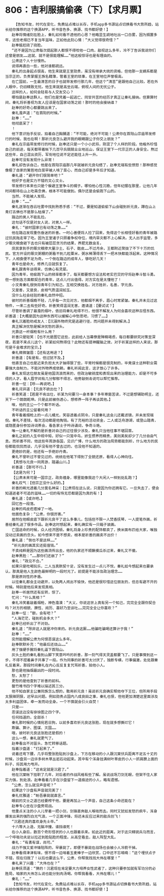 # 806：吉利服搞偷袭（下）【求月票】
        【告知书友，时代在变化，免费站点难以长存，手机app多书源站点切换看书大势所趋，站长给你推荐的这个换源APP，听书音色多、换源、找书都好使！】
       赵奉将情绪刻在脸上，秦礼如何看不透他的心思？他略显生疏地吐出一口白雾，因为搁置多年，这些老烟已不复当年滋味，正如他此刻心情：“大义觉得很奇怪？”
       赵奉尴尬挠了挠脸。
       “还不是因为公肃每次提起那人都恨不得咬他一口肉，敌视这么多年，冷不丁告诉我说你们还曾是朋友……这就、就不是很能理解……”他这般惊讶也是有理由的。
       公肃这个人十分慢热。
       说得再直白一些，他对谁都疏远。
       秦礼的出身起点很高，他生来就是王室勋贵，虽没有继承大统的资格，但他那一支嫡系都是当宗正的，负责掌握王族名籍簿，管着王室的琐事，在王室地位声誉极高。
       在亡国前，一生最清苦的日子也就带发修行那几年，但这个“清苦”是跟他自己比较。若在外人眼中，仍旧精致无忧。他生来就是高坐云端，俯视人间的无忧公子。
       这样的人，如何会轻易与人交友交心？
       哪怕是赵奉这群人，他们也是凭着一起逃亡、同甘共苦的经历才真正让秦礼接纳。但算算时间，秦礼将祈善视为友人应该是在国家动荡之前！那时的他会接纳谁？
       赵奉的好奇心都要跳出来了。
       秦礼澹声道：“在首阳的时候。”
       赵奉：“……”
       他彻底呆了！
       ！
       他下意识抬手反驳，拍着自己胸脯道：“不可能，绝对不可能！公肃你在首阳山宗庙带发修行的时候，我也在啊！那祈元良怎么避开我的眼睛跟公子你交上朋友？”
       秦礼在宗庙带发修行的时候，赵奉还只是一个小小武将，刚混了个人样的阶段。他格外珍惜自己的前途，每天都带着帐下几百守兵兢兢业业地巡山，保证王室下一代宗正的人身安全。熬过这些年，自己混出资历，军衔地位说不定还能往上升一升。
       赵奉可没有发现什么异常！
       秦礼却告诉自己，他是在首阳宗庙那几年就被祈元良勾搭了，赵奉无端有些愤怒！那种感觉像极了自家的篱笆地白菜早被人啃了菜心，而自己却是多年后才知道。
       秦礼道：“避开你们很简单吧？”
       他好歹也是实力不错的文心文士。
       带发修行本来也只是个躲避王室争斗的幌子。哪怕他心性沉稳，但年纪摆在那里，让他几年时间都待在山上吃斋念佛，根本不可能做到。偶尔还是会偷跑下山的。
       当然，不能被人发现。
       赵奉：“……”
       秦礼逐渐在吞云吐雾中找到熟悉手感：“不过，要是知道偷偷下山会碰到祈元良，蹲在山上青灯古佛也不是那么枯燥了。”
       路边的男人不能乱捡。
       这句话不仅是对女人说，对男人一样。
       秦礼：“彼时国家已有动荡之象……”
       他在路边发现重伤昏迷的祈善。一时心善便将人捡了回来，免得这个长相怪好看的青年被路过饥民拖走宰了吃。因为王室诸子只顾着争权夺位，境内旱灾都不上心解决。无人出手监管，多少赈灾粮食砸下去也只有被层层贪污的结果，养肥无数虫豸。
       庶民拿到手的赈灾粮掺大量沙土、石子、麸皮……不过月余，王都附近聚拢了不下十万的饥民。官方开设的赈灾粥棚的粥看不到几粒粟米，粥水稀薄得丢下一把木快都能浮起来。这种情况下，人相食便不足为奇。一个倒在路边的成年人，够吃好几天！
       青年也是命大，修养几日就恢复了。
       秦礼跟青年谈得来，仿佛心有灵犀。
       因为青年，他偷跑下山的频率都多了，每天都要想方设法和老实巴交的守将赵奉斗智斗勇。但一想到各方面都契合的青年，这点儿付出值得。对方实在是太懂他了！
       小文青秦礼很快将青年引为知己。互相交换姓名，对方姓祈，名善，字元良。
       又是善，又是良，皮相气质温润如玉。
       没什么社会经验的秦礼自然中招。
       彼时的祈善烟瘾不轻，几乎每一次见对方，他都烟不离手，眉心时常紧皱。秦礼并未见过这物件，一来二去有些好奇。祈善笑得温润无害，邀请道：【要试试？】
       尽管祈善调了最澹的烟叶，依旧将秦礼呛得不行，他很不解友人为何会喜欢这种古怪东西。祈善道：【大概是因为这种东西可以缓解心中愁思吧，习惯了……】
       秦礼沉着脸劝戒友人：【沉溺外物终究是逃避行径，而问题并未得到解决。】
       真正解决忧愁是解决忧愁的源头。
       光靠这一杆烟枪有什么用？
       祈善只是轻笑：【也不光是图它这些，此前给人当幕僚是殚精竭虑，每日都要研究对策至深夜，若是不来点儿这个，祈某如何熬得住？此物还有提神醒脑之效，对于祈某这样的人来说，那可是千金难求的宝贝。】
       秦礼微微皱眉：【还有这用途？】
       祈善道：【有是有，但过犹不及。】
       他直言自己也是近来负担太大才抽得狠了些，平常时候都是很克制的，毕竟谋士这种职业需要强大自制力，不能对外物养成依赖。秦礼听闻此言，这才放心了许多。
       秦礼发现这位朋友虽是他国流浪而来的，但政治敏锐度和表现出来的治理能力，却是不可多得的人才。看人眉宇间有几分郁郁不得志，他旁敲侧击说可以帮忙推荐。
       祈善一怔：【呼——再说吧。】
       秦礼诧异道：【元良不欲出仕？】
       祈善笑道：【若是不肯出仕，祈某为何要习一身本事？多年寒窗苦读，不过是想辅助明主，还天下一个朗朗乾坤。只是此前被伤透心，想修养一阵子再谈其他。】
       唉，他的主公一个个都不听话。
       不听话的主公留着何用？
       青年看着烟枪上的一点儿橘光，笑容透着点阴冷，只是秦礼这会儿还戴滤镜，并未发现端倪。秦礼不差钱，每次活动都是他掏钱。有了充裕的活动资金，二人或泛舟游湖，或登山踏青，或隐匿身份参加诗词茶会，看各家士子吟诗诵词，争奇斗艳。
       唯一让秦礼不解的是祈善对自己的过往很少涉及，秦礼只当他往事不堪回首。
       秦礼之前的人生中规中矩，好似一只笼中鸟，娇生惯养而精贵，美则美矣却少了几分自由气息。而祈善不同，他这些年周游各国，见识广博，什么地方的政治局势都能剖析，什么地方的民俗都能侃侃而谈，几乎没有他不曾去过的，也没他不知道的。
       更绝妙的是，他还有一手绝妙丹青。
       秦礼不曾听过不曾见过的，统统在他笔下得到了全貌还原，看得人心神向往。
       【真想与元良一同周游，踏遍山川。】
       祈善道：【那可不行。】
       【这是为何？】
       【公肃未来可是一国宗正，政务缠身，哪里能像我这个大闲人一样到处乱跑？】
       秦礼叹气：【但宗正没什么好的。】
       祈善的眸光透着几分莫名神采：【公肃现在这么说，只是因为你还拥有它。一旦失去了，便会知道逝者不可追的滋味……一切的有恃无恐都是因为真的有！】
       秦礼道：【或许吧。】
       回忆告一段落。
       赵奉的鸡皮疙瘩掉了一地。
       他面色复杂：“公肃，你很厉害。”
       居然在他眼皮底下跟祈元良干了这么多事儿，包括但不限一人焚香抚琴，一人提笔作画，祈善给秦礼送了很多作品。赵奉这时想起来，秦礼确实有一只箱子装画。
       亡国逃命的时候，众人经济困顿。秦礼将身上珍贵的配饰都卖了，换米面布匹给大家，唯独没动过卖画的念头。如今想来不是不想卖，根本是祈善的画卖不出价！
       秦礼道：“倒也不是这样……”
       “祈元良的画其实还挺值钱。”
       不卖纯粹是因为这些画流传出去，他的仇家还不顺藤摸瓜杀过来，秦礼又不傻。
       赵奉黑脸：“……那你们还崩了？”
       秦礼：“政见不合。”
       如果只是吃喝玩乐，二人当真默契十足，没有发生过一点儿不悦，秦礼如今想起来也要承认，那真是他人生颜色最鲜明的一段时光了。前提是不能涉及政治理念……
       那是原则性的矛盾。
       以往秦礼都会主动避开，以免两人闹出不愉快，他还是很珍惜这位朋友的，但总有避不开的时候。特别是他后来发现真相。
       赵奉一听居然还有反转，惊了。
       忙问：“什么真相？”
       秦礼冷笑着敲着烟枪，神色澹漠：“大义，你说这世上真有另一个知己，完完全全跟你契合吗？对方的相貌、脾性、阅历、喜好乃至谈吐……完完全全让你喜欢？”
       赵奉一怔：“额，会有吧？”
       “人海茫茫，碰到机会多大？”
       赵奉已经听出了不对劲。
       秦礼道：“除非这人就是冲你来的。祈元良这厮……他骗吃骗喝还算计于我！”
       赵奉：“……”
       突然能理解公肃为何恨恶谋这么多年。
       赵奉默默补充：“他最后还烧山……”
       用了强硬手腕将秦礼逼下首阳山。
       灰头土脸的秦礼看到山脚下笑意吟吟的祈善，那一刻气得天灵盖都要飞了。只是事情到这一步，不得不捏着鼻子共事了一段。作为同事的祈善可太讨厌了，独断专横，行事偏激，处处跟秦礼反着来，那段时间秦礼在内心反反复复咒骂祈善，拍他小人。
       那也是他抽烟最凶的一段时间。
       愁，太愁了！
       更愁的是他查到了祈善的前科。
       罄竹难书四个字难以描述其三分。
       他不知自家主公兼同族怎么想的，敢用祈元良！虽说祈元良确实帮他夺下王位，但所用手段太狠辣阴狠，迟早出问题。例如勋贵占国内八成良田之事，秦礼也恨，但他更加清楚这里面涉及太多利益团体，牵一发而动全身。一个不慎就会引火自焚！
       只是——
       恶谋这边没有徐徐图之四个字。
       任何挡道的，全部杀！
       秦礼那时候的心情宛若日狗，以前多喜欢祈元良这张脸，现在就多想撕烂它！
       欺骗、算计、图谋、灭国……
       哦，彼时祈元良这张脸还是假的！
       这么一想，秦礼就更气了。
       赵奉看出不对苗头，急忙转移话题。
       指着沙盘道：“打起来了。”
       说着还弯下腰，几乎将整张脸贴到沙盘上，下方在移动的小人跟沉棠伏兵距离不足五十丈的时候，沙盘另一边许多树木草丛岩石动起来。其中有个浑身挂满树叶草皮的小人一抓肩膀上面的料子，将其用力甩开。
       赵奉指着道：“这肯定就是沉君了。”
       他在沉棠帐下挂职了几年，对后者的作战风格有些了解。虽说战场刀剑无眼，但架不住人家实力强，到处浪。赵奉看着几乎在沙盘留下一道痕迹的小人，略有遗憾。
       “公肃，怎么就没声音呢？”
       如果这个沙盘有声音就完美了！
       秦礼优雅道：“盼吾暴毙就直言。”
       眼前的文士之道已经要榨干他，要是再加上一个声音，自己这条小命还能在？
       赵奉专心坐在沙盘旁观战。
       他重点关注的小人儿举着一把小剑，剑锋直奔敌人喉咙而去。同时又犹如发怒的疯牛，浑身爆发出来的强烈白光气浪，一个正面冲锋，将还未反应过来的敌兵创飞！
       “沉君还真的喜欢身先士卒。”
       十六等大上造，无脑冲撞，谁挡谁死！
       在小人身后，数百个奇形怪状的小人也跟着杀来。如此近的距离，对于这只精锐兵马而言，一个呼吸功夫足以拉近到脸贴脸的程度。从高空看去，敌人阵型大乱。
       秦礼：“有勇有谋，尚可。”
       战力不强又爱冲锋陷阵的，早暴毙了。即便不暴毙在战场也会被小人冷箭干掉。
       赵奉看得津津有味，恨不得一边啃着玉麦棒子一边欣赏，口中还不忘喃喃：“这个埋伏点子不错，现在归我了！以后也要这么干，公肃，你帮我找找大伟在哪里！”
       秦礼来了兴趣：“大伟也在？”
       赵奉抚须道：“猜的！沉君现在肯定要大力培养女性武者了，这种只要参加就有军功分的必胜局，咱家的大伟怎么说也能分到肉汤喝。你帮我看看，大伟在哪儿！”
       秦礼：“……”
       【告知书友，时代在变化，免费站点难以长存，手机app多书源站点切换看书大势所趋，站长给你推荐的这个换源APP，听书音色多、换源、找书都好使！】